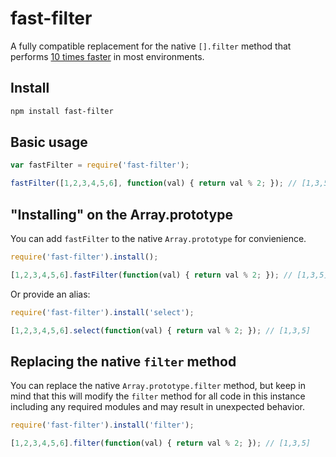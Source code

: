 # fast-filter

A fully compatible replacement for the native `[].filter` method that performs [10 times faster](http://jsperf.com/fastfilter-vs-native-array-filter) in most environments.

## Install

```bash
npm install fast-filter
```

## Basic usage
```js
var fastFilter = require('fast-filter');

fastFilter([1,2,3,4,5,6], function(val) { return val % 2; }); // [1,3,5]
```

## "Installing" on the Array.prototype
You can add `fastFilter` to the native `Array.prototype` for convienience.
```js
require('fast-filter').install();

[1,2,3,4,5,6].fastFilter(function(val) { return val % 2; }); // [1,3,5]
```

Or provide an alias:
```js
require('fast-filter').install('select');

[1,2,3,4,5,6].select(function(val) { return val % 2; }); // [1,3,5]
```

## Replacing the native `filter` method
You can replace the native `Array.prototype.filter` method, but keep in mind that this will modify the `filter` method for all code in this instance including any required modules and may result in unexpected behavior.
```js
require('fast-filter').install('filter');

[1,2,3,4,5,6].filter(function(val) { return val % 2; }); // [1,3,5]
```

